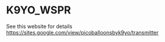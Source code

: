 # K9YO_WSPR
See this website for details https://sites.google.com/view/picoballoonsbyk9yo/transmitter
